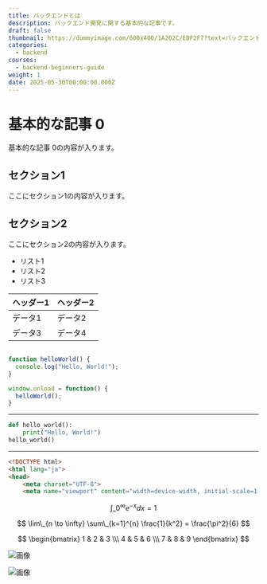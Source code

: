 ```yaml
---
title: バックエンドとは
description: バックエンド開発に関する基本的な記事です。
draft: false
thumbnail: https://dummyimage.com/600x400/1A202C/EDF2F7?text=バックエンドとは
categories:
  - backend
courses:
  - backend-beginners-guide
weight: 1
date: 2025-05-30T00:00:00.000Z
---
```

# 基本的な記事 0

基本的な記事 0の内容が入ります。

## セクション1

ここにセクション1の内容が入ります。

## セクション2

ここにセクション2の内容が入ります。

* リスト1
* リスト2
* リスト3

| ヘッダー1 | ヘッダー2 |
| --------- | --------- |
| データ1   | データ2   |
| データ3   | データ4   |

```javascript

function helloWorld() {
  console.log("Hello, World!");
}

window.onload = function() {
  helloWorld();
}

```

---

```python
def hello_world():
    print("Hello, World!")
hello_world()
```

---

```html
<!DOCTYPE html>
<html lang="ja">
<head>
    <meta charset="UTF-8">
    <meta name="viewport" content="width=device-width, initial-scale=1.0">
```

$$
\int\_{0}^{\infty} e^{-x} dx = 1
$$

$$
\lim\_{n \to \infty} \sum\_{k=1}^{n} \frac{1}{k^2} = \frac{\pi^2}{6}
$$

$$
\begin{bmatrix}
1 & 2 & 3 \\\
4 & 5 & 6 \\\
7 & 8 & 9
\end{bmatrix}
$$

![画像](https://dummyimage.com/320x180/2D3748/F5F7FA?text=%E5%9F%BA%E6%9C%AC%E7%9A%84%E3%81%AA%E8%A8%98%E4%BA%8B+0)

![画像](https://dummyimage.com/640x360/1A202C/EDF2F7?text=%E5%9F%BA%E6%9C%AC%E7%9A%84%E3%81%AA%E8%A8%98%E4%BA%8B+0)
